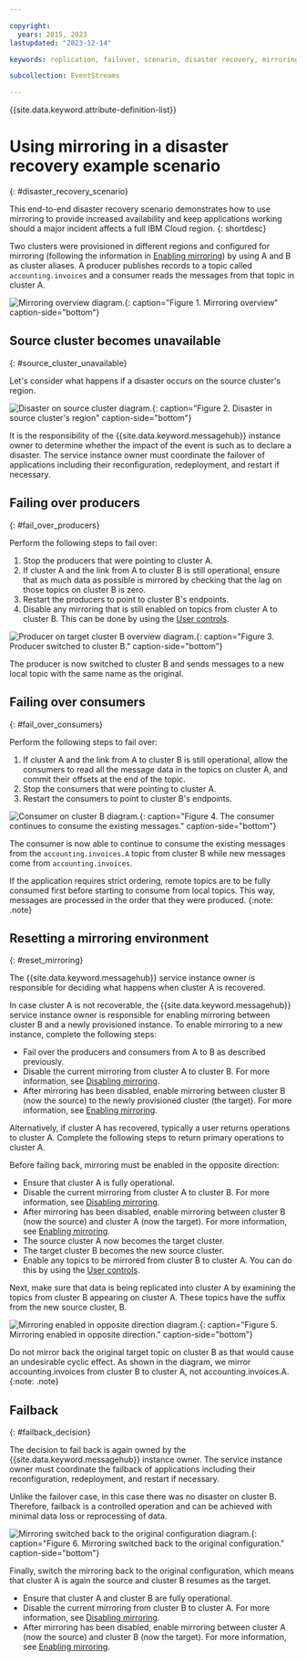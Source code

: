 ```yaml
---

copyright:
  years: 2015, 2023
lastupdated: "2023-12-14"

keywords: replication, failover, scenario, disaster recovery, mirroring, failing over, failback, source cluster, mirroring

subcollection: EventStreams

---
```


{{site.data.keyword.attribute-definition-list}}

# Using mirroring in a disaster recovery example scenario 
{: #disaster_recovery_scenario}

This end-to-end disaster recovery scenario demonstrates how to use mirroring to provide increased availability and keep applications working should a major incident affects a full IBM Cloud region.
{: shortdesc}

Two clusters were provisioned in different regions and configured for mirroring (following the information in [Enabling mirroring](/docs/EventStreams?topic=EventStreams-mirroring_setup)) by using A and B as cluster aliases. A producer publishes records to a topic called `accounting.invoices` and a consumer reads the messages from that topic in cluster A.

![Mirroring overview diagram.](disaster1.png "Diagram that shows a producer publishing messages to a topic. The consumer reads the messages from that topic."){: caption="Figure 1. Mirroring overview" caption-side="bottom"}

## Source cluster becomes unavailable 
{: #source_cluster_unavailable}

Let's consider what happens if a disaster occurs on the source cluster's region.

![Disaster on source cluster diagram.](disaster2.png "Diagram showing a disaster occurring in the source cluster's region."){: caption="Figure 2. Disaster in source cluster's region" caption-side="bottom"}

It is the responsibility of the {{site.data.keyword.messagehub}} instance owner to determine whether the impact of the event is such as to declare a disaster. The service instance owner must coordinate the failover of applications including their reconfiguration, redeployment, and restart if necessary.

## Failing over producers 
{: #fail_over_producers}

Perform the following steps to fail over:

1. Stop the producers that were pointing to cluster A.
2. If cluster A and the link from A to cluster B is still operational, ensure that as much data as possible is mirrored by checking that the lag on those topics on cluster B is zero.
3. Restart the producers to point to cluster B's endpoints.
4. Disable any mirroring that is still enabled on topics from cluster A to cluster B. This can be done by using the [User controls](/docs/EventStreams?topic=EventStreams-mirroring#user_controls).

![Producer on target cluster B overview diagram.](disaster3.png "Diagram that shows the producer switched to cluster B and sending messages to a new local topic"){: caption="Figure 3. Producer switched to cluster B." caption-side="bottom"}

The producer is now switched to cluster B and sends messages to a new local topic with the same name as the original.

## Failing over consumers
{: #fail_over_consumers}

Perform the following steps to fail over:

1. If cluster A and the link from A to cluster B is still operational, allow the consumers to read all the message data in the topics on cluster A, and commit their offsets at the end of the topic.
2. Stop the consumers that were pointing to cluster A.
3. Restart the consumers to point to cluster B's endpoints.

![Consumer on cluster B diagram.](disaster4.png "Diagram that shows the consumer continuing to consume the existing messages."){: caption="Figure 4. The consumer continues to consume the existing messages." caption-side="bottom"}

The consumer is now able to continue to consume the existing messages from the `accounting.invoices.A` topic from cluster B while new messages come from `accounting.invoices`.

If the application requires strict ordering, remote topics are to be fully consumed first before starting to consume from local topics. This way, messages are processed in the order that they were produced.
{:note: .note}

## Resetting a mirroring environment
{: #reset_mirroring}

The {{site.data.keyword.messagehub}} service instance owner is responsible for deciding what happens when cluster A is recovered. 

In case cluster A is not recoverable, the {{site.data.keyword.messagehub}} service instance owner is responsible for enabling mirroring between cluster B and a newly provisioned instance. To enable mirroring to a new instance, complete the following steps:

- Fail over the producers and consumers from A to B as described previously.
- Disable the current mirroring from cluster A to cluster B. For more information, see [Disabling mirroring](/docs/EventStreams?topic=EventStreams-mirroring_disable).
- After mirroring has been disabled, enable mirroring between cluster B (now the source) to the newly provisioned cluster (the target). For more information, see [Enabling mirroring](/docs/EventStreams?topic=EventStreams-mirroring_setup).

Alternatively, if cluster A has recovered, typically a user returns operations to cluster A. Complete the following steps to return primary operations to cluster A.

Before failing back, mirroring must be enabled in the opposite direction:

- Ensure that cluster A is fully operational.
- Disable the current mirroring from cluster A to cluster B. For more information, see [Disabling mirroring](/docs/EventStreams?topic=EventStreams-mirroring_disable).
- After mirroring has been disabled, enable mirroring between cluster B (now the source) and cluster A (now the target). For more information, see [Enabling mirroring](/docs/EventStreams?topic=EventStreams-mirroring_setup).
- The source cluster A now becomes the target cluster.
- The target cluster B becomes the new source cluster.
- Enable any topics to be mirrored from cluster B to cluster A. You can do this by using the [User controls](/docs/EventStreams?topic=EventStreams-mirroring#user_controls).
  
Next, make sure that data is being replicated into cluster A by examining the topics from cluster B appearing on cluster A. These topics have the suffix from the new source cluster, B.

![Mirroring enabled in opposite direction diagram.](disaster5.png "Diagram that shows mirroring is now enabled in the opposite direction."){: caption="Figure 5. Mirroring enabled in opposite direction." caption-side="bottom"}

Do not mirror back the original target topic on cluster B as that would cause an undesirable cyclic effect. As shown in the diagram, we mirror accounting.invoices from cluster B to cluster A, not accounting.invoices.A. 
{:note: .note}

## Failback
{: #failback_decision}

The decision to fail back is again owned by the {{site.data.keyword.messagehub}} instance owner. The service instance owner must coordinate the failback of applications including their reconfiguration, redeployment, and restart if necessary.

Unlike the failover case, in this case there was no disaster on cluster B. Therefore, failback is a controlled operation and can be achieved with minimal data loss or reprocessing of data.

![Mirroring switched back to the original configuration diagram.](disaster6.png "Diagram that shows mirroring has now switched back to the original configuration."){: caption="Figure 6. Mirroring switched back to the original configuration." caption-side="bottom"}

Finally, switch the mirroring back to the original configuration, which means that cluster A is again the source and cluster B resumes as the target. 
- Ensure that cluster A and cluster B are fully operational.
- Disable the current mirroring from cluster B to cluster A. For more information, see [Disabling mirroring](/docs/EventStreams?topic=EventStreams-mirroring_disable).
- After mirroring has been disabled, enable mirroring between cluster A (now the source) and cluster B (now the target). For more information, see [Enabling mirroring](/docs/EventStreams?topic=EventStreams-mirroring_setup).
